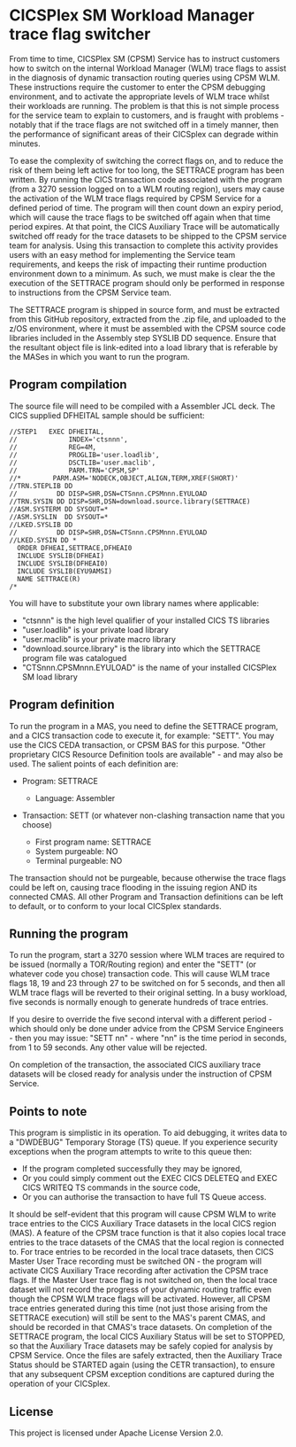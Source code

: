 # CICSPlex SM Workload Manager trace flag switcher

From time to time, CICSPlex SM (CPSM) Service has to instruct customers how to switch on the internal Workload Manager (WLM) trace flags to assist in the diagnosis of dynamic transaction routing queries using CPSM WLM.  These instructions require the customer to enter the CPSM debugging environment, and to activate the appropriate levels of WLM trace whilst their workloads are running. The problem is that this is not simple process for the service team to explain to customers, and is fraught with problems - notably that if the trace flags are not switched off in a timely manner, then the performance of significant areas of their CICSplex can degrade within minutes.

To ease the complexity of switching the correct flags on, and to reduce the risk of them being left active for too long, the SETTRACE program has been written. By running the CICS transaction code associated with the program (from a 3270 session logged on to a WLM routing region), users may cause the activation of the WLM trace flags required by CPSM Service for a defined period of time. The program will then count down an expiry period, which will cause the trace flags to be switched off again when that time period expires. At that point, the CICS Auxiliary Trace will be automatically switched off ready for the trace datasets to be shipped to the CPSM service team for analysis. Using this transaction to complete this activity provides users with an easy method for implementing the Service team requirements, and keeps the risk of impacting their runtime production environment down to a minimum. As such, we must make is clear the the execution of the SETTRACE program should only be performed in response to instructions from the CPSM Service team.

The SETTRACE program is shipped in source form, and must be extracted from this GitHub repository, extracted from the .zip file, and uploaded to the z/OS environment, where it must be assembled with the CPSM source code libraries included in the Assembly step SYSLIB DD sequence. Ensure that the resultant object file is link-edited into a load library that is referable by the MASes in which you want to run the program.


## Program compilation
The source file will need to be compiled with a Assembler JCL deck. The CICS supplied DFHEITAL sample should be sufficient:

    //STEP1   EXEC DFHEITAL,                                              
    //             INDEX='ctsnnn',                            
    //             REG=4M,                                                
    //             PROGLIB='user.loadlib',                              
    //             DSCTLIB='user.maclib',                  
    //             PARM.TRN='CPSM,SP'                                     
    //*        PARM.ASM='NODECK,OBJECT,ALIGN,TERM,XREF(SHORT)'            
    //TRN.STEPLIB DD                                                      
    //          DD DISP=SHR,DSN=CTSnnn.CPSMnnn.EYULOAD               
    //TRN.SYSIN DD DISP=SHR,DSN=download.source.library(SETTRACE)
    //ASM.SYSTERM DD SYSOUT=*                                             
    //ASM.SYSLIN  DD SYSOUT=*                                              
    //LKED.SYSLIB DD                                                      
    //          DD DISP=SHR,DSN=CTSnnn.CPSMnnn.EYULOAD      
    //LKED.SYSIN DD *                                                     
      ORDER DFHEAI,SETTRACE,DFHEAI0                                       
      INCLUDE SYSLIB(DFHEAI)                                              
      INCLUDE SYSLIB(DFHEAI0)                                             
      INCLUDE SYSLIB(EYU9AMSI)                                            
      NAME SETTRACE(R)                                                    
    /*                                                                    

You will have to substitute your own library names where applicable:
+ "ctsnnn" is the high level qualifier of your installed CICS TS libraries
+ "user.loadlib" is your private load library
+ "user.maclib" is your private macro library
+ "download.source.library" is the library into which the SETTRACE program file was catalogued
+ "CTSnnn.CPSMnnn.EYULOAD" is the name of your installed CICSPlex SM load library



## Program definition
To run the program in a MAS, you need to define the SETTRACE program, and a CICS transaction code to execute it, for example: "SETT". You may use the CICS CEDA transaction, or CPSM BAS for this purpose. "Other proprietary CICS Resource Definition tools are available" - and may also be used. The salient points of each definition are:

+ Program: SETTRACE
  + Language: Assembler

+ Transaction: SETT (or whatever non-clashing transaction name that you choose)
  + First program name: SETTRACE
  + System purgeable: NO
  + Terminal purgeable: NO

The transaction should not be purgeable, because otherwise the trace flags could be left on, causing trace flooding in the issuing region AND its connected CMAS. All other Program and Transaction definitions can be left to default, or to conform to your local CICSplex standards.


## Running the program
To run the program, start a 3270 session where WLM traces are required to be issued (normally a TOR/Routing region) and enter the "SETT" (or whatever code you chose) transaction code. This will cause WLM trace flags 18, 19 and 23 through 27 to be switched on for 5 seconds, and then all WLM trace flags will be reverted to their original setting. In a busy workload, five seconds is normally enough to generate hundreds of trace entries.

If you desire to override the five second interval with a different period - which should only be done under advice from the CPSM Service Engineers - then you may issue: "SETT nn"  -  where "nn" is the time period in seconds, from 1 to 59 seconds. Any other value will be rejected.

On completion of the transaction, the associated CICS auxiliary trace datasets will be closed ready for analysis under the instruction of CPSM Service.


## Points to note
This program is simplistic in its operation. To aid debugging, it writes data to a "DWDEBUG" Temporary Storage (TS) queue. If you experience security exceptions when the program attempts to write to this queue then:
+ If the program  completed successfully they may be ignored,
+ Or you could simply comment out the EXEC CICS DELETEQ and EXEC CICS WRITEQ TS commands in the source code,
+ Or you can authorise the transaction to have full TS Queue access.

It should be self-evident that this program will cause CPSM WLM to write trace entries to the CICS Auxiliary Trace datasets in the local CICS region (MAS).  A feature of the CPSM trace function is that it also copies local trace entries to the trace datasets of the CMAS that the local region is connected to. For trace entries to be recorded in the local trace datasets, then CICS Master User Trace recording must be switched ON - the program will activate CICS Auxiliary Trace recording after activation the CPSM trace flags. If the Master User trace flag is not switched on, then the local trace dataset will not record the progress of your dynamic routing traffic even though the CPSM WLM trace flags will be activated. However, all CPSM trace entries generated during this time (not just those arising from the SETTRACE execution) will still be sent to the MAS's parent CMAS, and should be recorded in that CMAS's trace datasets.  On completion of the SETTRACE program, the local CICS Auxiliary Status will be set to STOPPED, so that the Auxiliary Trace datasets may be safely copied for analysis by CPSM Service. Once the files are safely extracted, then the Auxiliary Trace Status should be STARTED again (using the CETR transaction), to ensure that any subsequent CPSM exception conditions are captured during the operation of your CICSplex. 


## License

This project is licensed under Apache License Version 2.0.
